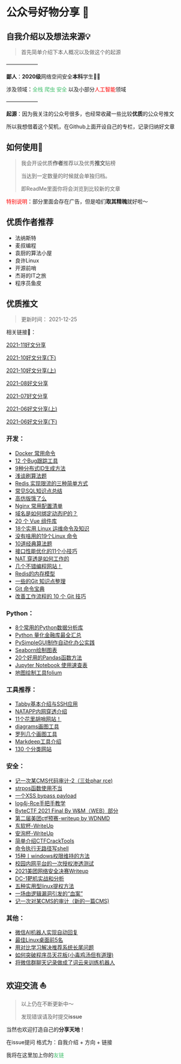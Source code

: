 # 公众号好物分享 :shark:

## 自我介绍以及想法来源💡

> 首先简单介绍下本人概况以及做这个的起源

——————

**鄙人**：**2020级**网络空间安全**本科**学生👨‍🎓

涉及领域：<font color=#41BF6C>全栈</font> <font color=#41BF6C>爬虫</font> <font color=#41BF6C>安全</font> 以及小部分<font color=red>人工智能</font>领域

——————

**起源**：因为我关注的公众号很多，也经常收藏一些比较**优质**的公众号推文

所以我想借着这个契机，在Github上面开设自己的专栏，记录归纳好文章

## 如何使用🧪

> 我会开设优质**作者**推荐以及优秀**推文**贴榜
>
> 当达到一定数量的时候就会单独归档。
>
> 即ReadMe里面你将会浏览到比较新的文章

<font color=red>特别说明</font>：部分里面会存在广告，但是咱们**取其精魄**就好啦～

##  优质作者推荐

- 法纳斯特
- 麦叔编程
- 袁厨的算法小屋
- 良许Linux
- 开源前哨
- 杰哥的IT之旅
- 程序员鱼皮

##  优质推文

> 更新时间： 2021-12-25

相关链接🔗：

[2021-11好文分享](https://github.com/hengyi666/WeChatShare/blob/main/2021-11%E5%A5%BD%E6%96%87%E5%88%86%E4%BA%AB.md)

[2021-10好文分享(下)](https://github.com/hengyi666/WeChatShare/blob/main/2021-10%E5%A5%BD%E6%96%87%E5%88%86%E4%BA%AB(%E4%B8%8B).md)

[2021-10好文分享(上)](https://github.com/hengyi666/WeChatShare/blob/main/2021-10%E5%A5%BD%E6%96%87%E5%88%86%E4%BA%AB(%E4%B8%8A).md)

[2021-08好文分享](https://github.com/hengyi666/WeChatShare/blob/main/2021-08%E5%A5%BD%E6%96%87%E5%88%86%E4%BA%AB.md)

[2021-07好文分享](https://github.com/hengyi666/WeChatShare/blob/main/2021-07%E5%A5%BD%E6%96%87%E5%88%86%E4%BA%AB.md)

[2021-06好文分享(上)](https://github.com/hengyi666/WeChatShare/blob/main/2021-06%E5%A5%BD%E6%96%87%E5%88%86%E4%BA%AB(%E4%B8%8A).md)

[2021-06好文分享(下)](https://github.com/hengyi666/WeChatShare/blob/main/2021-06%E5%A5%BD%E6%96%87%E5%88%86%E4%BA%AB(%E4%B8%8B).md)

###  开发：

- [Docker 常用命令](https://mp.weixin.qq.com/s/HuPIsaj-zhmNxDy0e0P6SA)
- [12 个Bug跟踪工具](https://mp.weixin.qq.com/s/TX1JnCZ6QTSESHlwvl5Shw)
- [9种分布式ID生成方法](https://mp.weixin.qq.com/s/45rq8V8eO_wpZ5whVZWwPw)
- [浅谈刷算法题](https://mp.weixin.qq.com/s/OF92mx0FhTGxTMEM-6VMpg)
- [Redis 实现限流的三种简单方式](https://mp.weixin.qq.com/s/WJ9oTJAeg3CghAzLbuFn_A)
- [常见SQL知识点总结](https://mp.weixin.qq.com/s/rdw4DRqnEcTITseTdrmpTA)
- [高仿版饿了么](https://mp.weixin.qq.com/s/y0yA8ksZaYxlKFiujxsW-Q)
- [Nginx 常用配置清单](https://mp.weixin.qq.com/s/ixWSa6YHwm8WWJm7C2Pa-g)
- [域名是如何绑定动态IP的？](https://mp.weixin.qq.com/s/JbdcL9LHtALdqz4O-RqfeQ)
- [20 个 Vue 组件库](https://mp.weixin.qq.com/s/XadP0NJVwH_ZBGotFPnLJQ)
- [18个实用 Linux 运维命令及知识](https://mp.weixin.qq.com/s/UMTsHr7mUgrhgodamUVEZg)
- [没有啥用的19个Linux 命令](https://mp.weixin.qq.com/s/PWPEQohDfCI-Fmerlg3_yA)
- [10道经典算法题](https://mp.weixin.qq.com/s/PgZNzpVUvNgaFoLmz0nb_g)
- [接口性能优化的11个小技巧](https://mp.weixin.qq.com/s/nzhw8q9aV1Vg6EC3fAErKA)
- [NAT 穿透是如何工作的](https://mp.weixin.qq.com/s/M5HkMXzMiEeD7Oz_k-QAgA)
- [几个不错编程网站！](https://mp.weixin.qq.com/s/r5oNRiC3605FWpzQvB_MaQ)
- [Redis的内存模型](https://mp.weixin.qq.com/s/iTNy0ORhPv1t9zBbENIL0A)
- [一些的Git 知识点整理](https://mp.weixin.qq.com/s/iTypHi0fj4B4IOG9IMWN7Q)
- [Git 命令宝典](https://mp.weixin.qq.com/s/h2eTpF4EwZih5W4SOH2eMg)
- [改善工作流程的 10 个 Git 技巧](https://mp.weixin.qq.com/s/db960fr6DClkpC6XqGs3oQ)

###  Python：

- [8个常用的Python数据分析库](https://mp.weixin.qq.com/s/l0ATXQE0K9k9FHPvgSaCYw)
- [Python 量化金融库最全汇总](https://mp.weixin.qq.com/s/3MiHLFAlm2cB5bZtrFewjA)
- [PySimpleGUI制作自动化办公实践](https://mp.weixin.qq.com/s/Dn_wNzcj1DpYO1M19WFLFA)
- [Seaborn绘制图表](https://mp.weixin.qq.com/s/6N1_wvfa8d2yFYV51hTzLw) 
- [20个好用的Pandas函数方法](https://mp.weixin.qq.com/s/tiG1Fz_a3FJT_1OBOAgaTA)
- [Jupyter Notebook 使用速查表](https://mp.weixin.qq.com/s/fZUpBU7rI6AictdMt0R0ZA)
- [地图绘制工具folium](https://mp.weixin.qq.com/s/JJwz5fECAqEtUj_wmeCufg)

###  工具推荐：

- [Tabby基本介绍与SSH应用](https://mp.weixin.qq.com/s/voH9GNIDRmwFhahjyHb5nA)
- [NATAPP内网穿透介绍](https://mp.weixin.qq.com/s/-lnU1DM0CVQVAlU974xUPQ)
- [11个花里胡哨网站！](https://mp.weixin.qq.com/s/QiuT7NlJDpscEDkox2l--g)
- [diagrams画图工具](https://mp.weixin.qq.com/s/NELzzbKRUBqAq01TBeekvQ)
- [罗列几个画图工具](https://mp.weixin.qq.com/s/8j0ugTFs4_YWXF2qqQPWew)
- [Markdeep工具介绍](https://mp.weixin.qq.com/s/Sj2D7G2nFUpqdZkcKKl0wg)
- [130 个分类网站](https://mp.weixin.qq.com/s/-PD6zWjGpzkuEQMtc_LKDg)

###  安全：

- [记一次某CMS代码审计-2（三处phar rce)](https://mp.weixin.qq.com/s/zQYbbb7S6QjuNb91xDniNQ)
- [strpos函数使用不当](https://mp.weixin.qq.com/s/CWbYtZlVhjZcxGnPMXNQ-Q)
- [一个XSS bypass payload](https://mp.weixin.qq.com/s/9oRAMwrbuceTFhbnjJUCIg)
- [log4j-Rce手把手教学](https://mp.weixin.qq.com/s/UzHkgytdP_6ot9b6URx23w)
- [ByteCTF 2021 Final By W&M（WEB）部分](https://mp.weixin.qq.com/s/2lzx7ly6kB7UsulC1cUl-w)
- [第二届美团ctf预赛-writeup by WDNMD](https://mp.weixin.qq.com/s/Zd02OydNLmm9b5XZlUv1Ww)
- [东软杯-WriteUp](https://mp.weixin.qq.com/s/KgxHOFH52EE8z7NnMTSIDA)
- [安洵杯-WriteUp](https://mp.weixin.qq.com/s/vC2bgJlYfA8wzXcmQFynlA)
- [简单介绍CTFCrackTools](https://mp.weixin.qq.com/s/Oy0ff-Aho3uysSoEROEn8Q)
- [命令执行无路径写shell](https://mp.weixin.qq.com/s/T4mLstr1OxI4RC3PzmtJag)
- [15种丨windows权限维持的方法](https://mp.weixin.qq.com/s/376yMN3JHCn_ZAKJvtVTBg)
- [校园内网平台的一次授权渗透测试](https://mp.weixin.qq.com/s/LarDe1a18j87eQVV8j7Z3w)
- [2021美团网络安全决赛Writeup](https://mp.weixin.qq.com/s/YjX8TBcyfFhD18kMNM3UcA)
- [DC-1靶机实战和分析](https://mp.weixin.qq.com/s/aefqAR4YdAbvdIYIlmHdbg)
- [五种实用型linux提权方法](https://mp.weixin.qq.com/s/N3lMC9pva5SIufevHu7bKA)
- [一场由逻辑漏洞引发的“血案”](https://mp.weixin.qq.com/s/PwN_iJEl1tetTC-Y6KP18Q)
- [记一次对某CMS的审计（新的一篇CMS)](https://mp.weixin.qq.com/s/xk81R-iwSjufM07ppNeqjw)

###  其他：

- [微信AI机器人实现自动回复](https://mp.weixin.qq.com/s/vxEdp5a4Antulcm_ow3PvA)
- [最佳Linux桌面前5名](https://mp.weixin.qq.com/s/n59J1l-hdf-qZmVGGenjrw)
- [用对比学习解决推荐系统长尾问题](https://mp.weixin.qq.com/s/pCPgftCavcsgwVS0HRAXbg)
- [如何突破程序员天花板(小毒鸡汤但有道理)](https://mp.weixin.qq.com/s/3xqnh-sY7MTQewI4c_rwIA)
- [将微信群聊天记录做成了词云来训练机器人](https://mp.weixin.qq.com/s/CceIuc4LoWMtSGIvkWjlww)

##  欢迎交流 :sailboat:

> 以上仍在不断更新中～
>
> 发现错误请及时提交**issue**

当然也欢迎打造自己的**分享天地**！

在issue提问 格式为：自我介绍 + 方向 + 链接

我将在这里加上你的<font color=#41BF6C>友链</font>
